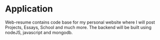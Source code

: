 # Application  
Web-resume contains code base for my personal website where I will post Projects, Essays, School and much more. The backend will be built using nodeJS, javascript and mongodb. 


